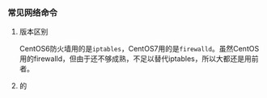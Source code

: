 ### 常见网络命令

1. 版本区别

   CentOS6防火墙用的是`iptables`，CentOS7用的是`firewalld`。虽然CentOS用的firewalld，但由于还不够成熟，不足以替代iptables，所以大都还是用前者。

2. 的